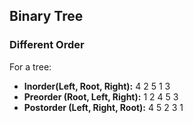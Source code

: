 ## Binary Tree
### Different Order
For a tree:



- **Inorder(Left, Root, Right):**  4 2 5 1 3
- **Preorder (Root, Left, Right):** 1 2 4 5 3
- **Postorder (Left, Right, Root):** 4 5 2 3 1
